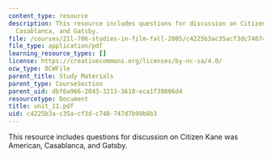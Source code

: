 ```yaml
---
content_type: resource
description: This resource includes questions for discussion on Citizen Kane was American,
  Casablanca, and Gatsby.
file: /courses/21l-706-studies-in-film-fall-2005/c4225b3ac35acf3dc748747d7b99b8b3_unit_11.pdf
file_type: application/pdf
learning_resource_types: []
license: https://creativecommons.org/licenses/by-nc-sa/4.0/
ocw_type: OCWFile
parent_title: Study Materials
parent_type: CourseSection
parent_uid: dbf6a966-2043-3213-3610-eca1f39806d4
resourcetype: Document
title: unit_11.pdf
uid: c4225b3a-c35a-cf3d-c748-747d7b99b8b3
---
```

This resource includes questions for discussion on Citizen Kane was American, Casablanca, and Gatsby.